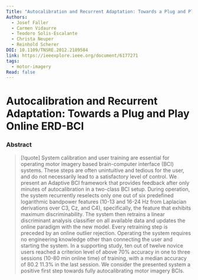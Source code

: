 ```yaml
---
Title: "Autocalibration and Recurrent Adaptation: Towards a Plug and Play Online ERD-BCI"
Authors:
  - Josef Faller
  - Carmen Vidaurre
  - Teodoro Solis-Escalante
  - Christa Neuper
  - Reinhold Scherer
DOI: 10.1109/TNSRE.2012.2189584
link: https://ieeexplore.ieee.org/document/6177271
tags:
  - motor-imagery
Read: false
---
```


# Autocalibration and Recurrent Adaptation: Towards a Plug and Play Online ERD-BCI

### Abstract
>[!quote] System calibration and user training are essential for operating motor imagery based brain-computer interface (BCI) systems. These steps are often unintuitive and tedious for the user, and do not necessarily lead to a satisfactory level of control. We present an Adaptive BCI framework that provides feedback after only minutes of autocalibration in a two-class BCI setup. During operation, the system recurrently reselects only one out of six predefined logarithmic bandpower features (10-13 and 16-24 Hz from Laplacian derivations over C3, Cz, and C4), specifically, the feature that exhibits maximum discriminability. The system then retrains a linear discriminant analysis classifier on all available data and updates the online paradigm with the new model. Every retraining step is preceded by an online outlier rejection. Operating the system requires no engineering knowledge other than connecting the user and starting the system. In a supporting study, ten out of twelve novice users reached a criterion level of above 70% accuracy in one to three sessions (10-80 min online time) of training, with a median accuracy of 80.2 11.3% in the last session. We consider the presented system a positive first step towards fully autocalibrating motor imagery BCIs.

